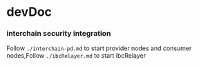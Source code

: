 # devDoc
### interchain security integration 
Follow `./interchain-pd.md` to start provider nodes and consumer nodes,Follow `./ibcRelayer.md` to start ibcRelayer


